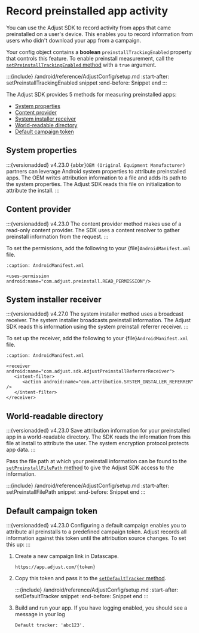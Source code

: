 # Record preinstalled app activity

You can use the Adjust SDK to record activity from apps that came preinstalled on a user's device. This enables you to record information from users who didn't download your app from a campaign.

Your config object contains a **boolean** `preinstallTrackingEnabled` property that controls this feature. To enable preinstall measurement, call the [`setPreinstallTrackingEnabled` method](android-setPreinstallTrackingEnabled-invocation) with a `true` argument.

:::{include} /android/reference/AdjustConfig/setup.md
:start-after: setPreinstallTrackingEnabled snippet
:end-before: Snippet end
:::

The Adjust SDK provides 5 methods for measuring preinstalled apps:
- [System properties](#system-properties)
- [Content provider](#content-provider)
- [System installer receiver](#system-installer-receiver)
- [World-readable directory](#world-readable-directory)
- [Default campaign token](#default-campaign-token)

## System properties

:::{versionadded} v4.23.0
{abbr}`OEM (Original Equipment Manufacturer)` partners can leverage Android system properties to attribute preinstalled apps. The OEM writes attribution information to a file and adds its path to the system properties. The Adjust SDK reads this file on initialization to attribute the install.
:::

## Content provider

:::{versionadded} v4.23.0
The content provider method makes use of a read-only content provider. The SDK uses a content resolver to gather preinstall information from the request.
:::

To set the permissions, add the following to your {file}`AndroidManifest.xml` file.

```{code-block} xml
:caption: AndroidManifest.xml

<uses-permission android:name="com.adjust.preinstall.READ_PERMISSION"/>
```

## System installer receiver

:::{versionadded} v4.27.0
The system installer method uses a broadcast receiver. The system installer broadcasts preinstall information. The Adjust SDK reads this information using the system preinstall referrer receiver.
:::

To set up the receiver, add the following to your {file}`AndroidManifest.xml` file.

```{code-block} xml
:caption: AndroidManifest.xml

<receiver android:name="com.adjust.sdk.AdjustPreinstallReferrerReceiver"> 
   <intent-filter> 
      <action android:name="com.attribution.SYSTEM_INSTALLER_REFERRER" /> 
   </intent-filter> 
</receiver>
```

## World-readable directory

:::{versionadded} v4.23.0
Save attribution information for your preinstalled app in a world-readable directory. The SDK reads the information from this file at install to attribute the user. The system encryption protocol protects app data.
:::

Pass the file path at which your preinstall information can be found to the [`setPreinstallFilePath` method](android-setPreinstallFilePath-invocation) to give the Adjust SDK access to the information.

:::{include} /android/reference/AdjustConfig/setup.md
:start-after: setPreinstallFilePath snippet
:end-before: Snippet end
:::

## Default campaign token

:::{versionadded} v4.23.0
Configuring a default campaign enables you to attribute all preinstalls to a predefined campaign token. Adjust records all information against this token until the attribution source changes. To set this up:
:::

1. Create a new campaign link in Datascape.
   
   ```
   https://app.adjust.com/{token}
   ```

2. Copy this token and pass it to the [`setDefaultTracker` method](android-setDefaultTracker-invocation).

   :::{include} /android/reference/AdjustConfig/setup.md
   :start-after: setDefaultTracker snippet
   :end-before: Snippet end
   :::

3. Build and run your app. If you have logging enabled, you should see a message in your log

   ```
   Default tracker: 'abc123'.
   ```
